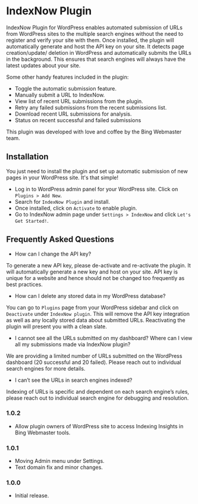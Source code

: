 # IndexNow Plugin

IndexNow Plugin for WordPress enables automated submission of URLs from WordPress sites to the multiple search engines without the need to register and verify your site with them. Once installed, the plugin will automatically generate and host the API key on your site. It detects page creation/update/ deletion in WordPress and automatically submits the URLs in the background. This ensures that search engines will always have the latest updates about your site.

Some other handy features included in the plugin:

- Toggle the automatic submission feature.
- Manually submit a URL to IndexNow.
- View list of recent URL submissions from the plugin.
- Retry any failed submissions from the recent submissions list.
- Download recent URL submissions for analysis.
- Status on recent successful and failed submissions

This plugin was developed with love and coffee by the Bing Webmaster team.

## Installation

You just need to install the plugin and set up automatic submission of new pages in your WordPress site. It's that simple!

- Log in to WordPress admin panel for your WordPress site. Click on `Plugins > Add New`. 
- Search for `IndexNow Plugin` and install.
- Once installed, click on `Activate` to enable plugin.
- Go to IndexNow admin page under `Settings > IndexNow` and click `Let's Get Started!`.

## Frequently Asked Questions

- How can I change the API key?

To generate a new API key, please de-activate and re-activate the plugin. It will automatically generate a new key and host on your site. API key is unique for a website and hence should not be changed too frequently as best practices.

- How can I delete any stored data in my WordPress database?

You can go to `Plugins` page from your WordPress sidebar and click on `Deactivate` under `IndexNow plugin`. This will remove the API key integration as well as any locally stored data about submitted URLs. Reactivating the plugin will present you with a clean slate. 

- I cannot see all the URLs submitted on my dashboard? Where can I view all my submissions made via IndexNow plugin? 

We are providing a limited number of URLs submitted on the WordPress dashboard (20 successful and 20 failed). Please reach out to individual search engines for more details.

- I can’t see the URLs in search engines indexed?

Indexing of URLs is specific and dependent on each search engine’s rules, please reach out to individual search engine for debugging and resolution.

### 1.0.2

- Allow plugin owners of WordPress site to access Indexing Insights in Bing Webmaster tools.

### 1.0.1

- Moving Admin menu under Settings.
- Text domain fix and minor changes.

### 1.0.0

- Initial release.